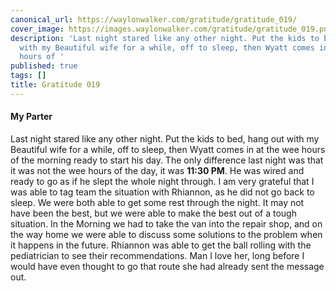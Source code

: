 ```yaml
---
canonical_url: https://waylonwalker.com/gratitude/gratitude_019/
cover_image: https://images.waylonwalker.com/gratitude/gratitude_019.png
description: 'Last night stared like any other night. Put the kids to bed, hang out
  with my Beautiful wife for a while, off to sleep, then Wyatt comes in at the wee
  hours of '
published: true
tags: []
title: Gratitude 019
---
```


#### My Parter

Last night stared like any other night. Put the kids to bed, hang out with my Beautiful wife for a while, off to sleep, then Wyatt comes in at the wee hours of the morning ready to start his day.  The only difference last night was that it was not the wee hours of the day, it was **11:30 PM**.  He was wired and ready to go as if he slept the whole night through.  I am very grateful that I was able to tag team the situation with Rhiannon, as he did not go back to sleep.  We were both able to get some rest through the night.  It may not have been the best, but we were able to make the best out of a tough situation.  In the Morning we had to take the van into the repair shop, and on the way home we were able to discuss some solutions to the problem when it happens in the future.  Rhiannon was able to get the ball rolling with the pediatrician to see their recommendations.  Man I love her, long before I would have even thought to go that route she had already sent the message out.